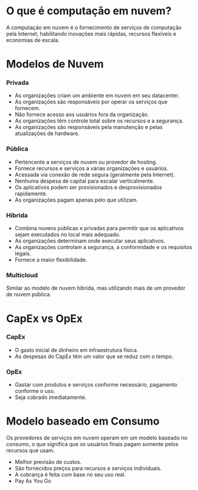 # O que é computação em nuvem?
A computação em nuvem é o fornecimento de serviços de computação pela Internet, habilitando inovações mais rápidas, recursos flexíveis e economias de escala.

# Modelos de Nuvem
### Privada
- As organizações criam um ambiente em nuvem em seu datacenter.
- As organizações são responsáveis por operar os serviços que fornecem.
- Não fornece acesso aos usuários fora da organização.
- As organizações têm controle total sobre os recursos e a segurança. 
- As organizações são responsáveis pela manutenção e pelas atualizações de hardware.

### Pública
- Pertencente a serviços de nuvem ou provedor de hosting.
- Fornece recursos e serviços a várias organizações e usuários.
- Acessada via conexão de rede segura  (geralmente pela Internet).
- Nenhuma despesa de capital para escalar verticalmente.
- Os aplicativos podem ser provisionados e desprovisionados rapidamente.
- As organizações pagam apenas pelo que utilizam.

### Híbrida
- Combina nuvens públicas e privadas para permitir que os aplicativos sejam executados no local mais adequado.
- As organizações determinam onde executar seus aplicativos.
- As organizações controlam a segurança, a conformidade e os requisitos legais.
- Fornece a maior flexibilidade.


### Multicloud
Similar ao modelo de nuvem híbrida, mas utilizando mais de um provedor de nuvem pública.

# CapEx vs OpEx
### CapEx
- O gasto inicial de dinheiro em infraestrutura física.
- As despesas do CapEx têm um valor que se reduz com o tempo.

### OpEx
- Gastar com produtos e serviços conforme necessário, pagamento conforme o uso. 
- Seja cobrado imediatamente.

# Modelo baseado em Consumo
Os provedores de serviços em nuvem operam em um modelo baseado no consumo,  o que significa que os usuários finais pagam somente pelos recursos que usam.

- Melhor previsão de custos.
- São fornecidos preços para recursos e serviços individuais.
- A cobrança é feita com base no seu uso real.
- Pay As You Go